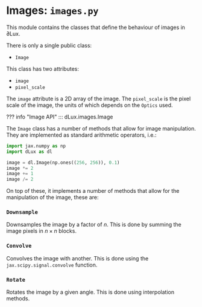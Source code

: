 # Images: `images.py`

This module contains the classes that define the behaviour of images in ∂Lux.

There is only a single public class:

- `Image`

This class has two attributes:

- `image`
- `pixel_scale`

The `image` attribute is a 2D array of the image. The `pixel_scale` is the pixel scale of the image, the units of which depends on the `Optics` used.

??? info "Image API"
    ::: dLux.images.Image

[Comment]: <> (it doesn't actually say what the standard arithmetic operators do)
The `Image` class has a number of methods that allow for image manipulation. They are implemented as standard arithmetic operators, i.e.:

```python
import jax.numpy as np
import dLux as dl

image = dl.Image(np.ones((256, 256)), 0.1)
image *= 2
image += 1
image /= 2
```
[Comment]: <> (it doesn't say HOW to implement these other methods)
On top of these, it implements a number of methods that allow for the manipulation of the image, these are:

### `Downsample`

Downsamples the image by a factor of $n$. This is done by summing the image pixels in $n \times n$ blocks.

### `Convolve`

Convolves the image with another. This is done using the `jax.scipy.signal.convolve` function.

### `Rotate`

Rotates the image by a given angle. This is done using interpolation methods.
